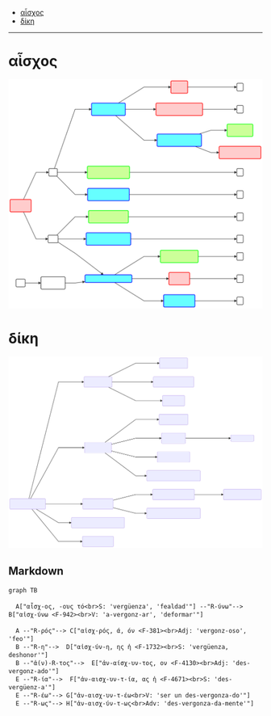 - [αἶσχος](#αἶσχος)
- [δίκη](#δίκη)

---

# αἶσχος

![](Images/Peitho_Colores_02.svg)


# δίκη

![](WordFamilies/Dikh.svg)


## Markdown




```mermaid
graph TB

  A["αἶσχ-ος, -ους τό<br>S: 'vergüenza', 'fealdad'"] --"R-ύνω"--> B["αἰσχ-ύνω <F-942><br>V: 'a-vergonz-ar', 'deformar'"]
   
  A --"R-ρός"--> C["αἰσχ-ρός, ά, όν <F-381><br>Adj: 'vergonz-oso', 'feo'"]
  B --"R-η"-->  D["αἰσχ-ύν-η, ης ἡ <F-1732><br>S: 'vergüenza, deshonor'"]
  B --"ἀ(ν)-R-τος"-->  E["ἀν-αίσχ-υν-τος, ον <F-4130><br>Adj: 'des-vergonz-ado'"]
  E --"R-ία"-->  F["ἀν-αισχ-υν-τ-ία, ας ἡ <F-4671><br>S: 'des-vergüenz-a'"]
  E --"R-έω"--> G["ἀν-αισχ-υν-τ-έω<br>V: 'ser un des-vergonza-do'"]
  E --"R-ως"--> H["ἀν-αισχ-ύν-τ-ως<br>Adv: 'des-vergonza-da-mente'"]
          
  
```
